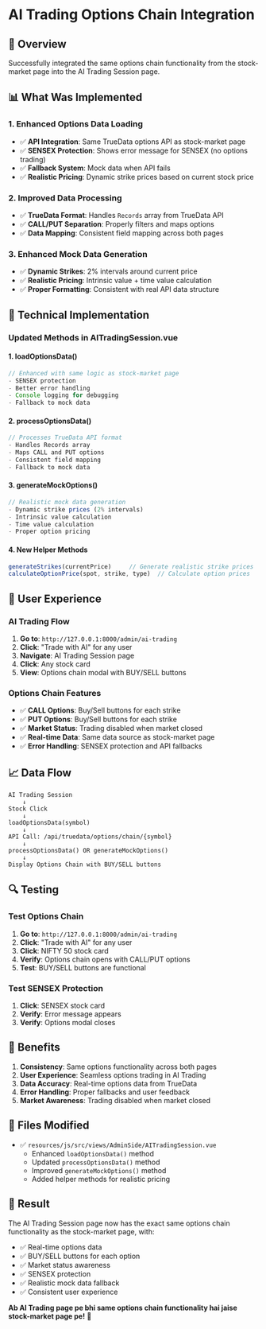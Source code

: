 # AI Trading Options Chain Integration

## 🎯 **Overview**
Successfully integrated the same options chain functionality from the stock-market page into the AI Trading Session page.

## 📊 **What Was Implemented**

### **1. Enhanced Options Data Loading**
- ✅ **API Integration**: Same TrueData options API as stock-market page
- ✅ **SENSEX Protection**: Shows error message for SENSEX (no options trading)
- ✅ **Fallback System**: Mock data when API fails
- ✅ **Realistic Pricing**: Dynamic strike prices based on current stock price

### **2. Improved Data Processing**
- ✅ **TrueData Format**: Handles `Records` array from TrueData API
- ✅ **CALL/PUT Separation**: Properly filters and maps options
- ✅ **Data Mapping**: Consistent field mapping across both pages

### **3. Enhanced Mock Data Generation**
- ✅ **Dynamic Strikes**: 2% intervals around current price
- ✅ **Realistic Pricing**: Intrinsic value + time value calculation
- ✅ **Proper Formatting**: Consistent with real API data structure

## 🔧 **Technical Implementation**

### **Updated Methods in AITradingSession.vue**

#### **1. loadOptionsData()**
```javascript
// Enhanced with same logic as stock-market page
- SENSEX protection
- Better error handling
- Console logging for debugging
- Fallback to mock data
```

#### **2. processOptionsData()**
```javascript
// Processes TrueData API format
- Handles Records array
- Maps CALL and PUT options
- Consistent field mapping
- Fallback to mock data
```

#### **3. generateMockOptions()**
```javascript
// Realistic mock data generation
- Dynamic strike prices (2% intervals)
- Intrinsic value calculation
- Time value calculation
- Proper option pricing
```

#### **4. New Helper Methods**
```javascript
generateStrikes(currentPrice)     // Generate realistic strike prices
calculateOptionPrice(spot, strike, type)  // Calculate option prices
```

## 🎯 **User Experience**

### **AI Trading Flow**
1. **Go to**: `http://127.0.0.1:8000/admin/ai-trading`
2. **Click**: "Trade with AI" for any user
3. **Navigate**: AI Trading Session page
4. **Click**: Any stock card
5. **View**: Options chain modal with BUY/SELL buttons

### **Options Chain Features**
- ✅ **CALL Options**: Buy/Sell buttons for each strike
- ✅ **PUT Options**: Buy/Sell buttons for each strike
- ✅ **Market Status**: Trading disabled when market closed
- ✅ **Real-time Data**: Same data source as stock-market page
- ✅ **Error Handling**: SENSEX protection and API fallbacks

## 📈 **Data Flow**

```
AI Trading Session
    ↓
Stock Click
    ↓
loadOptionsData(symbol)
    ↓
API Call: /api/truedata/options/chain/{symbol}
    ↓
processOptionsData() OR generateMockOptions()
    ↓
Display Options Chain with BUY/SELL buttons
```

## 🔍 **Testing**

### **Test Options Chain**
1. **Go to**: `http://127.0.0.1:8000/admin/ai-trading`
2. **Click**: "Trade with AI" for any user
3. **Click**: NIFTY 50 stock card
4. **Verify**: Options chain opens with CALL/PUT options
5. **Test**: BUY/SELL buttons are functional

### **Test SENSEX Protection**
1. **Click**: SENSEX stock card
2. **Verify**: Error message appears
3. **Verify**: Options modal closes

## 🚀 **Benefits**

1. **Consistency**: Same options functionality across both pages
2. **User Experience**: Seamless options trading in AI Trading
3. **Data Accuracy**: Real-time options data from TrueData
4. **Error Handling**: Proper fallbacks and user feedback
5. **Market Awareness**: Trading disabled when market closed

## 📝 **Files Modified**

- ✅ `resources/js/src/views/AdminSide/AITradingSession.vue`
  - Enhanced `loadOptionsData()` method
  - Updated `processOptionsData()` method
  - Improved `generateMockOptions()` method
  - Added helper methods for realistic pricing

## 🎉 **Result**

The AI Trading Session page now has the exact same options chain functionality as the stock-market page, with:
- ✅ Real-time options data
- ✅ BUY/SELL buttons for each option
- ✅ Market status awareness
- ✅ SENSEX protection
- ✅ Realistic mock data fallback
- ✅ Consistent user experience

**Ab AI Trading page pe bhi same options chain functionality hai jaise stock-market page pe!** 🚀
